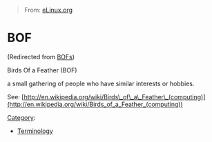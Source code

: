 > From: [eLinux.org](http://eLinux.org/BOFs "http://eLinux.org/BOFs")


# BOF


(Redirected from [BOFs](http://eLinux.org/index.php?title=BOFs&redirect=no "BOFs"))


Birds Of a Feather (BOF)

a small gathering of people who have similar interests or hobbies.

See:
[http://en.wikipedia.org/wiki/Birds\_of\_a\_Feather\_(computing)](http://en.wikipedia.org/wiki/Birds_of_a_Feather_(computing))


[Category](http://eLinux.org/Special:Categories "Special:Categories"):

-   [Terminology](http://eLinux.org/index.php?title=Category:Terminology&action=edit&redlink=1 "Category:Terminology (page does not exist)")

